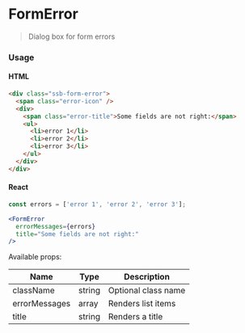 FormError
========

> Dialog box for form errors

### Usage

#### HTML

```html
<div class="ssb-form-error">
  <span class="error-icon" />
  <div>
    <span class="error-title">Some fields are not right:</span>
    <ul>
      <li>error 1</li>
      <li>error 2</li>
      <li>error 3</li>
    </ul>
  </div>
</div>
```

#### React

```jsx harmony
const errors = ['error 1', 'error 2', 'error 3'];

<FormError
  errorMessages={errors}
  title="Some fields are not right:"
/>
```

Available props:

| Name       | Type           | Description  |
| ---------- | ------------- | ----- |
| className | string | Optional class name |
| errorMessages | array | Renders list items |
| title | string | Renders a title |
